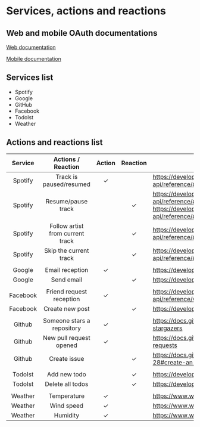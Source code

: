 # Services, actions and reactions

## Web and mobile OAuth documentations

[Web documentation](https://next-auth.js.org/providers/)

[Mobile documentation](https://docs.expo.dev/guides/authentication/)

## Services list

- Spotify
- Google
- GitHub
- Facebook
- TodoIst
- Weather

## Actions and reactions list

| Service  |        Actions / Reaction        | Action | Reaction | Documentation reference link                                                                                                                                                                             |
|:--------:|:--------------------------------:|:------:|:--------:|----------------------------------------------------------------------------------------------------------------------------------------------------------------------------------------------------------|
| Spotify  |     Track is paused/resumed      |   ✓    |          | https://developer.spotify.com/documentation/web-api/reference/#/operations/get-information-about-the-users-current-playback                                                                              |
| Spotify  |        Resume/pause track        |        |    ✓     | https://developer.spotify.com/documentation/web-api/reference/#/operations/start-a-users-playback <br/>https://developer.spotify.com/documentation/web-api/reference/#/operations/pause-a-users-playback |
| Spotify  | Follow artist from current track |        |    ✓     | https://developer.spotify.com/documentation/web-api/reference/#/operations/follow-artists-users                                                                                                          |
| Spotify  |      Skip the current track      |        |    ✓     | https://developer.spotify.com/documentation/web-api/reference/#/operations/skip-users-playback-to-next-track                                                                                             |
|          |                                  |        |          |                                                                                                                                                                                                          |
|  Google  |         Email reception          |   ✓    |          | https://developers.google.com/gmail/api/reference/rest/v1/users/watch                                                                                                                                    |
|  Google  |            Send email            |        |    ✓     | https://developers.google.com/gmail/api/reference/rest/v1/users.messages/send                                                                                                                            |
|          |                                  |        |          |                                                                                                                                                                                                          |
| Facebook |     Friend request reception     |   ✓    |          | https://developers.facebook.com/docs/graph-api/reference/v15.0/user/friendrequests                                                                                                                       |
| Facebook |         Create new post          |        |    ✓     | https://developers.facebook.com/docs/graph-api/reference/post/                                                                                                                                           |
|          |                                  |        |          |                                                                                                                                                                                                          |
|  Github  |    Someone stars a repository    |   ✓    |          | https://docs.github.com/en/rest/activity/starring?apiVersion=2022-11-28#list-stargazers                                                                                                                  |
|  Github  |     New pull request opened      |   ✓    |          | https://docs.github.com/en/rest/pulls/pulls?apiVersion=2022-11-28#list-pull-requests                                                                                                                     |
|  Github  |           Create issue           |        |    ✓     | https://docs.github.com/en/rest/issues/issues?apiVersion=2022-11-28#create-an-issue                                                                                                                      |
|          |                                  |        |          |                                                                                                                                                                                                          |
| TodoIst  |           Add new todo           |        |    ✓     | https://developer.todoist.com/rest/v2/#create-a-new-task                                                                                                                                                 |
| TodoIst  |         Delete all todos         |        |    ✓     | https://developer.todoist.com/rest/v2/#delete-a-task                                                                                                                                                     |
|          |                                  |        |          |                                                                                                                                                                                                          |
| Weather  |           Temperature            |   ✓    |          | https://www.weatherapi.com/docs/                                                                                                                                                                         |
| Weather  |            Wind speed            |   ✓    |          | https://www.weatherapi.com/docs/                                                                                                                                                                         |
| Weather  |             Humidity             |   ✓    |          | https://www.weatherapi.com/docs/                                                                                                                                                                         |
